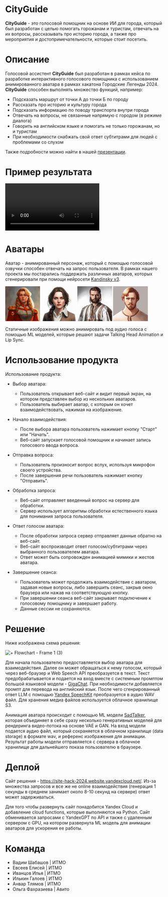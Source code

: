# CityGuide

**CityGuide** - это голосовой помощник на основе ИИ для города, который был разработан с целью помогать горожанам и туристам, отвечать на их вопросы, рассказывать про историю города, а также про мероприятия и достопримечательности, которые стоит посетить.

# Описание

Голосовой ассистент **CityGuide** был разработан в рамках кейса по разработке интерактивного голосового помощника с использованием анимированного аватара в рамках хакатона Городские Легенды 2024. **CityGuide** способен выполнять множество функций, например:

*  Подсказать маршрут от точки А до точки Б по городу
*  Рассказать про историю и культуру города
*  Подсказать информацию по поводу транспорта внутри города
*  Отвечать на вопросы, не связанные напрямую с городом (в режиме диалога)
*  Говорить на английском языке и помогать не только горожанам, но и туристам
*  При необходимости снабжать свой ответ субтитрами для людей с проблемами со слухом


Также подробности можно найти в нашей [презентации](presentation.pdf).


# Пример результата

![Пример](result.mp4)

# Аватары

Аватар - анимированный персонаж, который с помощью голосовой озвучки способен отвечать на запрос пользователя. В рамках нашего проекта мы постарались поддержать различных аватаров, которых сгенерировали при помощи нейросети [Kandinsky v3](https://github.com/ai-forever/Kandinsky-3). 


<img src="avatars/0.png" width=22% height=22%>

<img src="avatars/1.png" width=22% height=22%>

<img src="avatars/2.png" width=22% height=22%>

<img src="avatars/3.png" width=22% height=22%>



Статичные изображения можно анимировать под аудио голоса с помощью ML моделей, которые решают задачи Talking Head Animation и Lip Sync.

# Использование продукта

Использование продукта:

* Выбор аватара:

  * Пользователь открывает веб-сайт и видит первый экран, на котором представлен выбор из нескольких аватаров.
  * Пользователь выбирает аватар, с которым он хочет взаимодействовать, нажимая на изображение.

* Начало взаимодействия:
  * После выбора аватара пользователь нажимает кнопку "Старт" или "Начать".
  * Веб-сайт запускает голосовой помощник и начинает запись голосового ввода вопроса.
* Отправка вопроса:
    * Пользователь произносит вопрос вслух, используя микрофон своего устройства.
    * После завершения речи пользователь нажимает кнопку "Отправить".
* Обработка запроса:
    * Веб-сайт отправляет введенный вопрос на сервер для обработки.
    * Сервер использует алгоритмы обработки естественного языка для понимания запроса пользователя.
* Ответ голосом аватара:
  * После обработки запроса сервер отправляет данные обратно на веб-сайт.
  * Веб-сайт воспроизводит ответ голосом/субтитрами через выбранного пользователем аватара.
  * Ответ может быть сопровожден анимацией мимики и жестов аватара.

* Завершение сеанса:
  * Пользователь может продолжать взаимодействие с аватаром, задавая новые вопросы, либо завершить сеанс, закрыв окно браузера или нажав на соответствующую кнопку.
  * При завершении сеанса веб-сайт закрывает подключение к голосовому помощнику и завершает работу.
  * Данные сессии не сохраняются.


# Решение

Ниже изображена схема решения:


![+ Flowchart - Frame 1 (3)](scheme.png)

Для начала пользователю предоставляется выбор аватара для взаимодействия. Далее он может обращаться к нему голосом, который через веб-браузер и Web Speech API преобразуется в текст. Текст предобрабатывается и подается на вход вместе с системным промптом большой языковой модели - [GigaChat](https://developers.sber.ru/gigachat/login). При необходимости добавляется промпт для перевода на английский язык. После чего сгенрированный ответ LLM с помощью [Yandex SpeechKit](https://cloud.yandex.com/en/services/speechkit) преобразуется в аудио WAV файл. Для хранения медиа файлов используется облачное хранилище S3.



Анимация аватара происходит с помощью ML модели [SadTalker](https://github.com/OpenTalker/SadTalker), которая объединяет в себе сразу несколько генеративных моделей для рендеринга видео-потока на основе VAE и GAN. На вход модели подается аудио файл, который сохраняется в облачном хранилище (data storage) в формате wav, и референс изображения для анимации. Результат работы модели отправляется с сервера в облачное хранилище для дальнейшего показа пользователю в браузере.

# Деплой 

Сайт решения - https://site-hack-2024.website.yandexcloud.net/. Из-за множества запросов и все же не online взаимодействия (генерация 1 секунды в среднем занимает около 8-10 секунд на сервере) ответ может задерживаться. 

Для того чтобы развернуть сайт понадобится Yandex Cloud и добавление cloud functions, которые выполняются на Python. Сайт обменивается запросами с YandexGPT по API и также с удаленным сервером с GPU, на котором развернута ML модель для анимации аватаров для ускорения ее работы.


# Команда

* Вадим Шабашов | ИТМО
* Евсеев Елисей | ИТМО
* Иванцов Илья | ИТМО
* Илькин Галоев | ИТМО
* Анвар Тлямов | ИТМО
* Ольга Фахразиева | Авито

